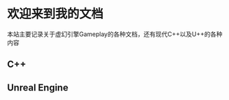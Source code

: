 <script setup>
    import { CPP, UnrealEngine } from "./index.ts";
    import NavCard from "../Public/Component/NavCard.vue";
</script>

# 欢迎来到我的文档

本站主要记录关于虚幻引擎Gameplay的各种文档，还有现代C++以及U++的各种内容

## C++
<ClientOnly>
<NavCard :navData=CPP />
</ClientOnly>

## Unreal Engine

<ClientOnly>
<NavCard :navData=UnrealEngine />
</ClientOnly>



